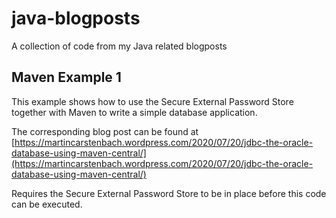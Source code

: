 # java-blogposts

A collection of code from my Java related blogposts

## Maven Example 1

This example shows how to use the Secure External Password Store together with Maven to write a simple database application.

The corresponding blog post can be found at [https://martincarstenbach.wordpress.com/2020/07/20/jdbc-the-oracle-database-using-maven-central/](https://martincarstenbach.wordpress.com/2020/07/20/jdbc-the-oracle-database-using-maven-central/)

Requires the Secure External Password Store to be in place before this code can be executed.